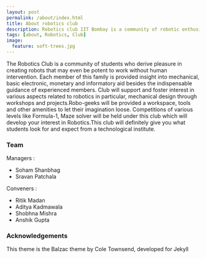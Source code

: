 ```yaml
---
layout: post
permalink: /about/index.html
title: About robotics club
description: Robotics club IIT Bombay is a community of robotic enthusiasts who come together and tinker in the institute
tags: [about, Robotics, Club]
image:
  feature: soft-trees.jpg
---
```


The Robotics Club is a community of students who derive pleasure in creating robots that may even be potent to work without human intervention. Each member of this family is provided insight into mechanical, basic electronic, monetary and informatory aid besides the indispensable guidance of experienced members. Club will support and foster interest in various aspects related to robotics in particular, mechanical design through workshops and projects.Robo-geeks will be provided a workspace, tools and other amenities to let their imagination loose. Competitions of various levels like Formula-1, Maze solver will be held under this club which will develop your interest in Robotics.This club will definitely give you what students look for and expect from a technological institute. 

### Team
Managers :

* Soham Shanbhag
* Sravan Patchala

Conveners : 

* Ritik Madan
* Aditya Kadmawala
* Shobhna Mishra
* Anshik Gupta

### Acknowledgements
This theme is the Balzac theme by Cole Townsend, developed for Jekyll
